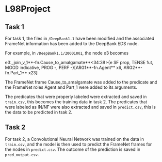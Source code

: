 # L98Project

## Task 1

For task 1, the files in `/DeepBank1.1` have been modified and the associated FrameNet information has been added to the DeepBank EDS node.

For example, in `/DeepBank1.1/20001001`, the node e3 becomes

e3:_join_v_1**-fn.Cause_to_amalgamate**<34:38>{e SF prop, TENSE fut, MOOD indicative, PROG -, PERF -}[ARG1**-fn.Agent** x6, ARG2**-fn.Part_1** x23]

The FrameNet frame Cause_to_amalgamate was added to the predicate and the FrameNet roles Agent and Part_1 were added to its arguments.

The predicates that were properly labeled were extracted and saved in `train.csv`, this becomes the training data in task 2. The predicates that were labeled as IN/NF were also extracted and saved in `predict.csv`, this is the data to be predicted in tsak 2.

## Task 2

For task 2, a Convolutional Neural Network was trained on the data in `train.csv`, and the model is then used to predict the FrameNet frames for the nodes in `predict.csv`. The outcome of the prediction is saved in `pred_output.csv`.
